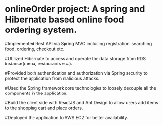 # onlineOrder project: A spring and Hibernate based online food ordering system.

#Implemented Rest API via Spring MVC including registration, searching food, ordering, checkout etc.

#Utilized Hibernate to access and operate the data storage from RDS instance(menu, restaurants etc.).

#Provided both authentication and authorization via Spring security to protect the application from malicious attacks.

#Used the Spring framework core technologies to loosely decouple all the components in the application.

#Build the client side with ReactJS and Ant Design to allow users add items to the shopping cart and place orders.	

#Deployed the application to AWS EC2 for better availability.
